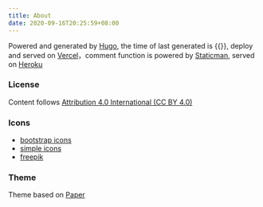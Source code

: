 ```yaml
---
title: About
date: 2020-09-16T20:25:59+08:00
---
```


Powered and generated by [Hugo](https://gohugo.io), the time of last generated is {{<now>}}, deploy and served on [Vercel](https://vercel.com/)，comment function is powered by [Staticman](https://staticman.net/), served on [Heroku](https://www.heroku.com/)

### License

Content follows [Attribution 4.0 International (CC BY 4.0)](https://creativecommons.org/licenses/by/4.0/)

### Icons

- [bootstrap icons](https://icons.getbootstrap.com/) 
- [simple icons](https://simpleicons.org/)
- [freepik](https://www.freepik.com/)

### Theme

Theme based on [Paper](https://github.com/nanxiaobei/hugo-paper)